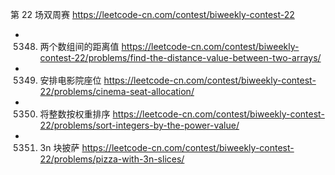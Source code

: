 
第 22 场双周赛 https://leetcode-cn.com/contest/biweekly-contest-22
- 5348. 两个数组间的距离值 https://leetcode-cn.com/contest/biweekly-contest-22/problems/find-the-distance-value-between-two-arrays/
- 5349. 安排电影院座位 https://leetcode-cn.com/contest/biweekly-contest-22/problems/cinema-seat-allocation/
- 5350. 将整数按权重排序 https://leetcode-cn.com/contest/biweekly-contest-22/problems/sort-integers-by-the-power-value/
- 5351. 3n 块披萨 https://leetcode-cn.com/contest/biweekly-contest-22/problems/pizza-with-3n-slices/
